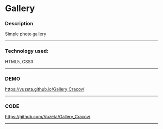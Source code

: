 # Gallery

### Description 

Simple photo gallery 

------------
### Technology used:

HTML5, CSS3

 ------------
### DEMO

https://vuzeta.github.io/Gallery_Cracov/

------------
### CODE

https://github.com/Vuzeta/Gallery_Cracov/

------------
